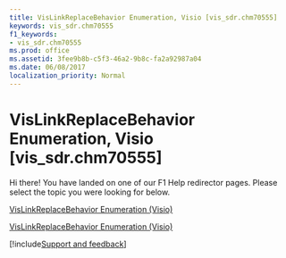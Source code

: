 ```yaml
---
title: VisLinkReplaceBehavior Enumeration, Visio [vis_sdr.chm70555]
keywords: vis_sdr.chm70555
f1_keywords:
- vis_sdr.chm70555
ms.prod: office
ms.assetid: 3fee9b8b-c5f3-46a2-9b8c-fa2a92987a04
ms.date: 06/08/2017
localization_priority: Normal
---
```



# VisLinkReplaceBehavior Enumeration, Visio [vis_sdr.chm70555]

Hi there! You have landed on one of our F1 Help redirector pages. Please select the topic you were looking for below.

[VisLinkReplaceBehavior Enumeration (Visio)](http://msdn.microsoft.com/library/3579129a-b908-8d5f-e694-f72cc94880cf%28Office.15%29.aspx)

[VisLinkReplaceBehavior Enumeration (Visio)](http://msdn.microsoft.com/library/f1ae5a9e-9764-8904-b1ba-fe4315f6c445.aspx)

[!include[Support and feedback](~/includes/feedback-boilerplate.md)]